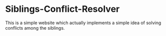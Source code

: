 # Siblings-Conflict-Resolver
This is a simple website which actually implements a simple idea of solving conflicts among the siblings. 
